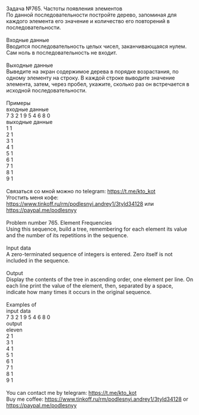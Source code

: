 Задача №765. Частоты появления элементов<br />По данной последовательности постройте дерево, запоминая для каждого элемента его значение и количество его повторений в последовательности.<br /><br />Входные данные<br />Вводится последовательность целых чисел, заканчивающаяся нулем. Сам ноль в последовательность не входит.<br /><br />Выходные данные<br />Выведите на экран содержимое дерева в порядке возрастания, по одному элементу на строку. В каждой строке выводите значение элемента, затем, через пробел, укажите, сколько раз он встречается в исходной последовательности.<br /><br />Примеры<br />входные данные<br />7 3 2 1 9 5 4 6 8 0<br />выходные данные<br />1 1<br />2 1<br />3 1<br />4 1<br />5 1<br />6 1<br />7 1<br />8 1<br />9 1<br /><br />Связаться со мной можно по telegram: https://t.me/kto_kot<br />Угостить меня кофе: https://www.tinkoff.ru/rm/podlesnyi.andrey1/3tyld34128 или https://paypal.me/podlesnyy<br /><br />Problem number 765. Element Frequencies<br />Using this sequence, build a tree, remembering for each element its value and the number of its repetitions in the sequence.<br /><br />Input data<br />A zero-terminated sequence of integers is entered. Zero itself is not included in the sequence.<br /><br />Output<br />Display the contents of the tree in ascending order, one element per line. On each line print the value of the element, then, separated by a space, indicate how many times it occurs in the original sequence.<br /><br />Examples of<br />input data<br />7 3 2 1 9 5 4 6 8 0<br />output<br />eleven<br />2 1<br />3 1<br />4 1<br />5 1<br />6 1<br />7 1<br />8 1<br />9 1<br /><br /> You can contact me by telegram: https://t.me/kto_kot <br /> Buy me coffee: https://www.tinkoff.ru/rm/podlesnyi.andrey1/3tyld34128 or https://paypal.me/podlesnyy